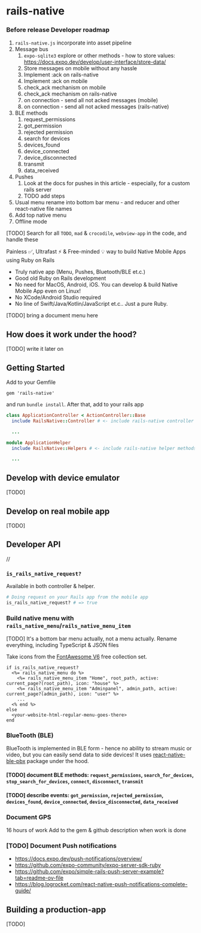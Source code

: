 # rails-native

### Before release Developer roadmap

1. `rails-native.js` incorporate into asset pipeline
1. Message bus
    1. `expo-sqlite3` explore or other methods - how to store values: https://docs.expo.dev/develop/user-interface/store-data/
    1. Store messages on mobile without any hassle
    1. Implement :ack on rails-native
    1. Implement :ack on mobile
    1. check_ack mechanism on mobile
    1. check_ack mechanism on rails-native
    1. on connection - send all not acked messages (mobile)
    1. on connection - send all not acked messages (rails-native)
1. BLE methods
    1. request_permissions
    1. got_permission
    1. rejected permission
    1. search for devices
    1. devices_found
    1. device_connected
    1. device_disconnected
    1. transmit
    1. data_received
1. Pushes
    1. Look at the docs for pushes in this article - especially, for a custom rails server
    1. TODO add steps
1. Usual menu rename into bottom bar menu - and reducer and other react-native file names
1. Add top native menu
1. Offline mode

[TODO] Search for all `TODO`, `mad` & `crocodile`, `webview-app` in the code, and handle these

Painless ✅, Ultrafast ⚡ & Free-minded 💡 way to build Native Mobile Apps using Ruby on Rails

* Truly native app (Menu, Pushes, Bluetooth/BLE et.c.)
* Good old Ruby on Rails development
* No need for MacOS, Android, iOS. You can develop & build Native Mobile App even on Linux!
* No XCode/Android Studio required
* No line of Swift/Java/Kotlin/JavaScript et.c.. Just a pure Ruby.

[TODO] bring a document menu here

## How does it work under the hood?

[TODO] write it later on

## Getting Started

Add to your Gemfile

```
gem 'rails-native'
```

and run `bundle install`. After that, add to your rails app

```rb
class ApplicationController < ActionController::Base
  include RailsNative::Controller # <- include rails-native controller methods

  ...
```

```rb
module ApplicationHelper
  include RailsNative::Helpers # <- include rails-native helper methods

  ...
```

## Develop with device emulator

[TODO]

## Develop on real mobile app

[TODO]

## Developer API

//

### `is_rails_native_request?`

Available in both controller & helper.

```rb
# Doing request on your Rails app from the mobile app
is_rails_native_request? # => true
```

### Build native menu with `rails_native_menu`/`rails_native_menu_item`

[TODO] It's a bottom bar menu actually, not a menu actually. Rename everything, including TypeScript & JSON files

Take icons from the [FontAwesome V6](https://fontawesome.com/v6/search?o=r&m=free) free collection set.

```
if is_rails_native_request?
  <%= rails_native_menu do %>
    <%= rails_native_menu_item "Home", root_path, active: current_page?(root_path), icon: "house" %>
    <%= rails_native_menu_item "Adminpanel", admin_path, active: current_page?(admin_path), icon: "user" %>
    ...
  <% end %>
else
  <your-website-html-regular-menu-goes-there>
end
```

### BlueTooth (BLE)

BlueTooth is implemented in BLE form - hence no ability to stream music or video, but you can easily send data to side devices! It uses [react-native-ble-pbx](https://github.com/dotintent/react-native-ble-plx) package under the hood.

#### [TODO] document BLE methods: `request_permissions`, `search_for_devices`, `stop_search_for_devices`, `connect`, `disconnect`, `transmit`
#### [TODO] describe events: `got_permission`, `rejected_permission`, `devices_found`, `device_connected`, `device_disconnected`, `data_received`

### Document GPS

16 hours of work
Add to the gem & github description when work is done

### [TODO] Document Push notifications

* https://docs.expo.dev/push-notifications/overview/
* https://github.com/expo-community/expo-server-sdk-ruby
* https://github.com/expo/simple-rails-push-server-example?tab=readme-ov-file
* https://blog.logrocket.com/react-native-push-notifications-complete-guide/

## Building a production-app

[TODO]
